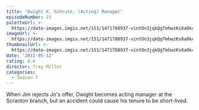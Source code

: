 ```yaml
---
title: 'Dwight K. Schrute, (Acting) Manager'
episodeNumber: 23
paletteUrl: >-
  https://dato-images.imgix.net/151/1471788937-vintOn3jqkQgTmhwzKs8a0kcZ7B.jpg?auto=enhance&ch=DPR%2CWidth&palette=json
imageUrl: >-
  https://dato-images.imgix.net/151/1471788937-vintOn3jqkQgTmhwzKs8a0kcZ7B.jpg?auto=compress%2Cformat&ch=DPR%2CWidth&w=500
thumbnailUrl: >-
  https://dato-images.imgix.net/151/1471788937-vintOn3jqkQgTmhwzKs8a0kcZ7B.jpg?auto=enhance&ch=DPR%2CWidth&fit=crop&fm=jpg&h=280&w=500
date: '2011-05-12'
rating: 8.6
director: Troy Miller
categories:
  - Season 7
---
```


When Jim rejects Jo's offer, Dwight becomes acting manager at the Scranton branch, but an accident could cause his tenure to be short-lived.